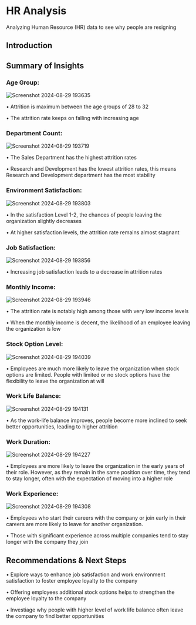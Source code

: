 # HR Analysis
Analyzing Human Resource (HR) data to see why people are resigning
<h2>Introduction</h2>

<h2>Summary of Insights</h2>

<h3>Age Group:</h3>

![Screenshot 2024-08-29 193635](https://github.com/user-attachments/assets/f3c59275-15bd-4467-9e30-0ce1d7cb1f6d)


<p>• Attrition is maximum between the age groups of 28 to 32
   
  • The attrition rate keeps on falling with increasing age</p>

<h3>Department Count: </h3> 

![Screenshot 2024-08-29 193719](https://github.com/user-attachments/assets/a89a2747-6536-4f6d-8c5b-f5b8b99954f4)

<p>• The Sales Department has the highest attrition rates
   
• Research and Development has the lowest attrition rates, this means Research and Development department has the most stability</p>

<h3>Environment Satisfaction:</h3>

![Screenshot 2024-08-29 193803](https://github.com/user-attachments/assets/ce912cd8-d1c1-4ab1-8876-ed4559c7d380)
<p>• In the satisfaction Level 1-2, the chances of people leaving the organization slightly decreases
   
  •  At higher satisfaction levels, the attrition rate remains almost stagnant</p>

<h3>Job Satisfaction:</h3>

![Screenshot 2024-08-29 193856](https://github.com/user-attachments/assets/1e099685-dfb6-4ab9-8b74-d890d22940b9)
<p>• Increasing job satisfaction leads to a decrease in attrition rates</p> 

<h3>Monthly Income: </h3> 

![Screenshot 2024-08-29 193946](https://github.com/user-attachments/assets/8601d615-d21e-4719-9d2e-e0524c01957d)
<p>• The attrition rate is notably high among those with very low income levels

• When the monthly income is decent, the likelihood of an employee leaving the organization is low </p>

<h3>Stock Option Level: </h3> 

![Screenshot 2024-08-29 194039](https://github.com/user-attachments/assets/699babdb-1246-4d15-8751-3c0cd35fb664)
<p>• Employees are much more likely to leave the organization when stock options are limited. People with limited or no stock options have the flexibility to leave the organization at will </p>

<h3>Work Life Balance: </h3> 

![Screenshot 2024-08-29 194131](https://github.com/user-attachments/assets/66d194ee-30ac-4384-af8a-5d63c7934363)
<p>• As the work-life balance improves, people become more inclined to seek better opportunities, leading to higher attrition </p>

<h3>Work Duration: </h3> 

![Screenshot 2024-08-29 194227](https://github.com/user-attachments/assets/564b0b3a-bd24-4919-be2b-270c2921b168)
<p>• Employees are more likely to leave the organization in the early years of their role. However, as they remain in the same position over time, they tend to stay longer, often with the expectation of moving into a higher role </p>

<h3>Work Experience: </h3> 

![Screenshot 2024-08-29 194308](https://github.com/user-attachments/assets/36ce9aff-96f3-43f0-8234-362627b80c9c)
<p>• Employees who start their careers with the company or join early in their careers are more likely to leave for another organization. 
   
• Those with significant experience across multiple companies tend to stay longer with the company they join</p>
  
<h2>Recommendations & Next Steps</h2>
<p>• Explore ways to enhance job satisfaction and work environment satisfaction to foster employee loyalty to the company

• Offering employees additional stock options helps to strengthen the employee loyalty to the company

• Investiage why people with higher level of work life balance often leave the company to find better opportunities</p>

